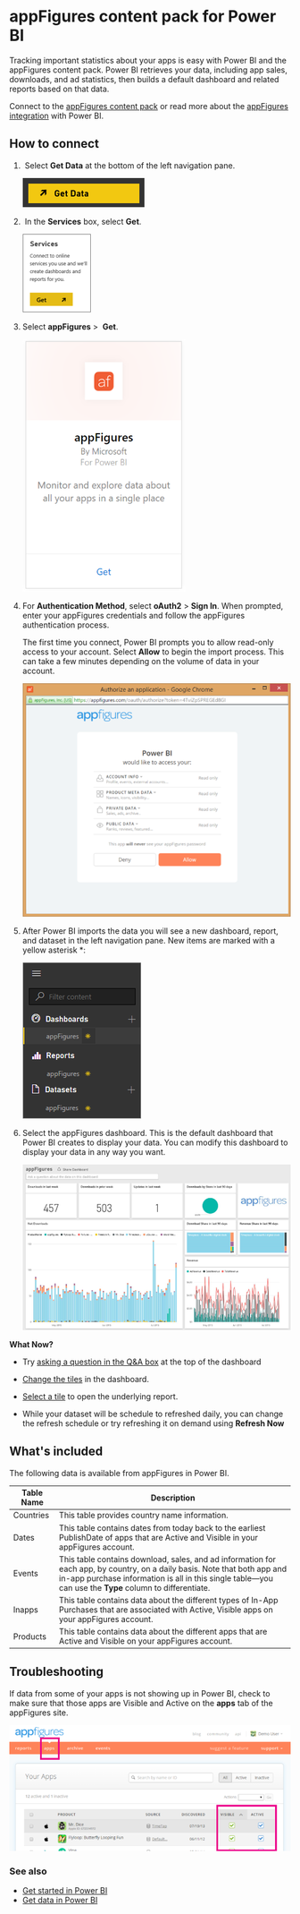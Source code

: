 <properties
   pageTitle="appFigures content pack"
   description="appFigures content pack for Power BI"
   services="powerbi"
   documentationCenter=""
   authors="ajayan"
   manager="erikre"
   backup="maggiesMSFT"
   editor=""
   tags=""
   qualityFocus="no"
   qualityDate=""/>

<tags
   ms.service="powerbi"
   ms.devlang="NA"
   ms.topic="article"
   ms.tgt_pltfrm="NA"
   ms.workload="powerbi"
   ms.date="08/10/2017"
   ms.author="ajayan"/>

# appFigures content pack for Power BI

Tracking important statistics about your apps is easy with Power BI and the appFigures content pack. Power BI retrieves your data, including app sales, downloads, and ad statistics, then builds a default dashboard and related reports based on that data.

Connect to the [appFigures content pack](https://app.powerbi.com/getdata/services/appfigures) or read more about the [appFigures integration](https://powerbi.microsoft.com/integrations/appfigures) with Power BI.

## How to connect

1.  Select **Get Data** at the bottom of the left navigation pane.

	![](media/powerbi-content-pack-appfigures/PBI_GetData.png)

2.  In the **Services** box, select **Get**.

	![](media/powerbi-content-pack-appfigures/PBI_GetServices.png)

3.  Select **appFigures** \>  **Get**.

	![](media/powerbi-content-pack-appfigures/appFigures.png)

4.  For **Authentication Method**, select **oAuth2** \> **Sign In**. When prompted, enter your appFigures credentials and follow the appFigures authentication process.

    The first time you connect, Power BI prompts you to allow read-only access to your account. Select **Allow** to begin the import process. This can take a few minutes depending on the volume of data in your account.

    ![](media/powerbi-content-pack-appfigures/appFiguresDoc_06.png)

5. After Power BI imports the data you will see a new dashboard, report, and dataset in the left navigation pane. New items are marked with a yellow asterisk \*:

	![](media/powerbi-content-pack-appfigures/PBI_appFigures3.png)

6. Select the appFigures dashboard. This is the default dashboard that Power BI creates to display your data. You can modify this dashboard to display your data in any way you want.

	![](media/powerbi-content-pack-appfigures/appFiguresDoc_01.png)


**What Now?**

- Try [asking a question in the Q&A box](powerbi-service-q-and-a.md) at the top of the dashboard

- [Change the tiles](powerbi-service-edit-a-tile-in-a-dashboard.md) in the dashboard.

- [Select a tile](powerbi-service-dashboard-tiles.md) to open the underlying report.

- While your dataset will be schedule to refreshed daily, you can change the refresh schedule or try refreshing it on demand using **Refresh Now**


## What's included

The following data is available from appFigures in Power BI.


|**Table Name**|**Description**|
|---|---|
|Countries|This table provides country name information.|
|Dates|This table contains dates from today back to the earliest PublishDate of apps that are Active and Visible in your appFigures account.|
|Events|This table contains download, sales, and ad information for each app, by country, on a daily basis. Note that both app and in-app purchase information is all in this single table—you can use the <strong>Type</strong> column to differentiate.|
|Inapps|This table contains data about the different types of In-App Purchases that are associated with Active, Visible apps on your appFigures account.|
|Products|This table contains data about the different apps that are Active and Visible on your appFigures account.|

## Troubleshooting

If data from some of your apps is not showing up in Power BI, check to make sure that those apps are Visible and Active on the **apps** tab of the appFigures site.

![](media/powerbi-content-pack-appfigures/appFiguresDoc_11.png)

### See also

-  [Get started in Power BI](powerbi-service-get-started.md)
-  [Get data in Power BI](powerbi-service-get-data.md)

